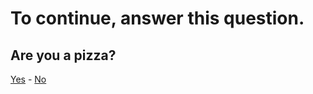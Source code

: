 # To continue, answer this question.

## Are you a pizza?

[Yes](nice.md) - [No](https://youtu.be/V-_O7nl0Ii0?t=16)
